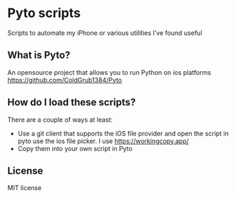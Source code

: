 # Pyto scripts

Scripts to automate my iPhone or various utilities I’ve found useful

## What is Pyto?

An opensource project that allows you to run Python on ios platforms https://github.com/ColdGrub1384/Pyto

## How do I load these scripts?

There are a couple of ways at least:

* Use a git client that supports the iOS file provider and open the script in pyto use the ios file picker. I use https://workingcopy.app/
* Copy them into your own script in Pyto

## License

MIT license